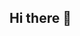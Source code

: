 ## Hi there 👋

<!--
**btuchi/btuchi** is a ✨ _special_ ✨ repository because its `README.md` (this file) appears on your GitHub profile.

Here are some ideas to get you started:

- 🔭 I’m a CS-Math graduate from Harvey Mudd College
- 🌱 I’m currently learning how to improve Stable Diffusion with Reinforcement Learning to generate more diverse Mars terrain images.
- 👯 I’m looking to collaborate on ...
- 💬 Ask me about Chinese Queer Movies & Literature
- 📫 How to reach me: brycetuchi@gmail.com
- 😄 Pronouns: He/Him
-->
